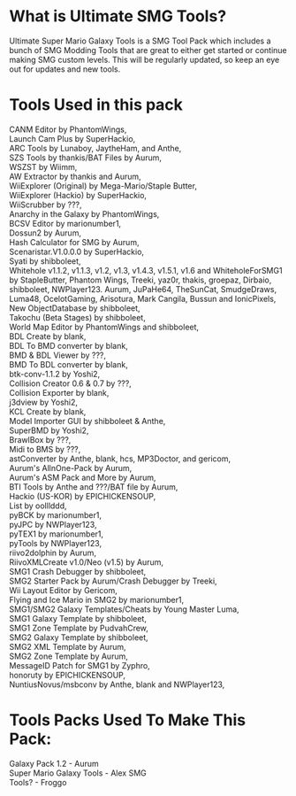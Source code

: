 # What is Ultimate SMG Tools?
Ultimate Super Mario Galaxy Tools is a SMG Tool Pack which includes a bunch of SMG Modding Tools that are great to either get started or continue making SMG custom levels. This will be regularly updated, so keep an eye out for updates and new tools.

# Tools Used in this pack
CANM Editor by PhantomWings,<br/>
Launch Cam Plus by SuperHackio,<br/>
ARC Tools by Lunaboy, JaytheHam, and Anthe,<br/>
SZS Tools by thankis/BAT Files by Aurum,<br/>
WSZST by Wiimm,<br/>
AW Extractor by thankis and Aurum,<br/>
WiiExplorer (Original) by Mega-Mario/Staple Butter,<br/>
WiiExplorer (Hackio) by SuperHackio,<br/>
WiiScrubber by ???,<br/>
Anarchy in the Galaxy by PhantomWings,<br/>
BCSV Editor by marionumber1,<br/>
Dossun2 by Aurum,<br/>
Hash Calculator for SMG by Aurum,<br/>
Scenaristar.V1.0.0.0 by SuperHackio,<br/>
Syati by shibboleet,<br/>
Whitehole v1.1.2, v1.1.3, v1.2, v1.3, v1.4.3, v1.5.1, v1.6 and WhiteholeForSMG1 by StapleButter, Phantom Wings, Treeki, yaz0r, thakis, groepaz, Dirbaio, shibboleet, NWPlayer123. Aurum, JuPaHe64, TheSunCat, SmudgeDraws, Luma48, OcelotGaming, Arisotura, Mark Cangila, Bussun and IonicPixels,<br/>
New ObjectDatabase by shibboleet,<br/>
Takochu (Beta Stages) by shibboleet,<br/>
World Map Editor by PhantomWings and shibboleet,<br/>
BDL Create by blank,<br/>
BDL To BMD converter by blank,<br/>
BMD & BDL Viewer by ???,<br/>
BMD To BDL converter by blank,<br/>
btk-conv-1.1.2 by Yoshi2,<br/>
Collision Creator 0.6 & 0.7 by ???,<br/>
Collision Exporter by blank,<br/>
j3dview by Yoshi2,<br/>
KCL Create by blank,<br/>
Model Importer GUI by shibboleet & Anthe,<br/>
SuperBMD by Yoshi2,<br/>
BrawlBox by ???,<br/>
Midi to BMS by ???,<br/>
astConverter by Anthe, blank, hcs, MP3Doctor, and gericom,<br/>
Aurum's AllnOne-Pack by Aurum,<br/>
Aurum's ASM Pack and More by Aurum,<br/>
BTI Tools by Anthe and ???/BAT file by Aurum,<br/>
Hackio (US-KOR) by EPICHICKENSOUP,<br/>
List by oolllddd,<br/>
pyBCK by marionumber1,<br/>
pyJPC by NWPlayer123,<br/>
pyTEX1 by marionumber1,<br/>
pyTools by NWPlayer123,<br/>
riivo2dolphin by Aurum,<br/>
RiivoXMLCreate v1.0/Neo (v1.5) by Aurum,<br/>
SMG1 Crash Debugger by shibboleet,<br/>
SMG2 Starter Pack by Aurum/Crash Debugger by Treeki,<br/>
Wii Layout Editor by Gericom,<br/>
Flying and Ice Mario in SMG2 by marionumber1,<br/>
SMG1/SMG2 Galaxy Templates/Cheats by Young Master Luma,<br/>
SMG1 Galaxy Template by shibboleet,<br/>
SMG1 Zone Template by PudvahCrew,<br/>
SMG2 Galaxy Template by shibboleet,<br/>
SMG2 XML Template by Aurum,<br/>
SMG2 Zone Template by Aurum,<br/>
MessageID Patch for SMG1 by Zyphro,<br/>
honoruty by EPICHICKENSOUP,<br/>
NuntiusNovus/msbconv by Anthe, blank and NWPlayer123,<br/>

# Tools Packs Used To Make This Pack:
Galaxy Pack 1.2 - Aurum<br/>
Super Mario Galaxy Tools - Alex SMG<br/>
Tools? - Froggo<br/>
